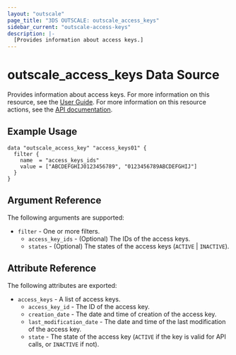 ```yaml
---
layout: "outscale"
page_title: "3DS OUTSCALE: outscale_access_keys"
sidebar_current: "outscale-access-keys"
description: |-
  [Provides information about access keys.]
---
```


# outscale_access_keys Data Source

Provides information about access keys.
For more information on this resource, see the [User Guide](https://wiki.outscale.net/display/EN/About+Access+Keys).
For more information on this resource actions, see the [API documentation](https://docs.outscale.com/api#3ds-outscale-api-accesskey).

## Example Usage

```hcl
data "outscale_access_key" "access_keys01" { 
  filter {
    name  = "access_keys_ids"
    value = ["ABCDEFGHIJ0123456789", "0123456789ABCDEFGHIJ"]
  }
}
```

## Argument Reference

The following arguments are supported:

* `filter` - One or more filters.
  * `access_key_ids` - (Optional) The IDs of the access keys.
  * `states` - (Optional) The states of the access keys (`ACTIVE` \| `INACTIVE`).

## Attribute Reference

The following attributes are exported:

* `access_keys` - A list of access keys.
  * `access_key_id` - The ID of the access key.
  * `creation_date` - The date and time of creation of the access key.
  * `last_modification_date` - The date and time of the last modification of the access key.
  * `state` - The state of the access key (`ACTIVE` if the key is valid for API calls, or `INACTIVE` if not).

